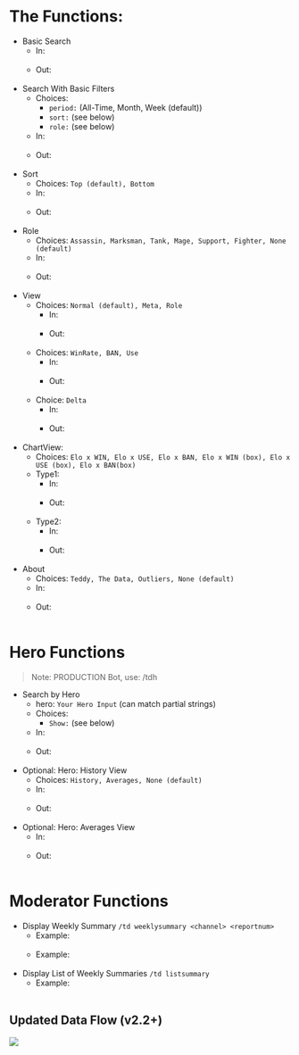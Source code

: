 # The Functions:

- Basic Search
  - In:<br><img src="">
  - Out:<br><img src="">
- Search With Basic Filters
  - Choices: 
    - `period:` (All-Time, Month, Week (default))
    - `sort:` (see below)
    - `role:` (see below)  
  - In:<br><img src="">
  - Out:<br><img src="">
- Sort
  - Choices: `Top (default), Bottom`  
  - In:<br><img src="">
  - Out:<br><img src="">
- Role
  - Choices: `Assassin, Marksman, Tank, Mage, Support, Fighter, None (default)`
  - In:<br><img src="">
  - Out:<br><img src="">
- View
  - Choices: `Normal (default), Meta, Role` 
    - In:<br><img src="">
    - Out:<br><img src="">
  - Choices: `WinRate, BAN, Use` 
    - In:<br><img src="">
    - Out:<br><img src="">
  - Choice: `Delta`
    - In:<br><img src="">
    - Out:<br><img src="">
- ChartView:
  - Choices: `Elo x WIN, Elo x USE, Elo x BAN, Elo x WIN (box), Elo x USE (box), Elo x BAN(box) ` 
  - Type1:
    - In:<br><img src="">
    - Out:<br><img src="">
  - Type2:
    - In:<br><img src="">
    - Out:<br><img src="">
- About
  - Choices: `Teddy, The Data, Outliers, None (default)` 
  - In:<br><img src="">
  - Out:<br><img src="">

# Hero Functions
> Note: PRODUCTION Bot, use: /tdh
- Search by Hero<br><img src="">
  - hero: `Your Hero Input` (can match partial strings) 
  - Choices: 
    - `Show:` (see below)
  - In:<br><img src="">
  - Out:<br><img src="">
- Optional: Hero: History View
  - Choices: `History, Averages, None (default)` 
  - In:<br><img src="">
  - Out:<br><img src="">
- Optional: Hero: Averages View
  - In:<br><img src="">
  - Out:<br><img src="">

# Moderator Functions
- Display Weekly Summary `/td weeklysummary <channel> <reportnum>`
  - Example:<br><img src="">
  - Example:<br><img src="">
- Display List of Weekly Summaries `/td listsummary`
  - Example:<br><img src=""> 

## Updated Data Flow (v2.2+)
<img src="https://github.com/p3hndrx/MLBB-TeddyBot/blob/main.rd/docs/img/TEDDY-3.0-TEDDY-BetaRC.drawio.png?raw=true">
